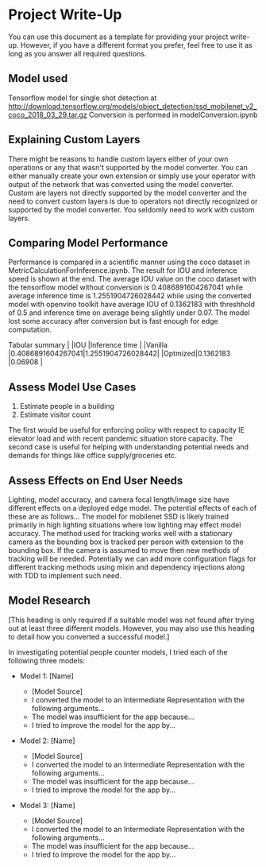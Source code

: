 # Project Write-Up

You can use this document as a template for providing your project write-up. However, if you
have a different format you prefer, feel free to use it as long as you answer all required
questions.
## Model used

Tensorflow model for single shot detection at http://download.tensorflow.org/models/object_detection/ssd_mobilenet_v2_coco_2018_03_29.tar.gz
Conversion is performed in modelConversion.ipynb

## Explaining Custom Layers

There might be reasons to handle custom layers either of your own operations or any that wasn't supported by the model converter. You can either manually create your own extension or simply use your operator with output of the network that was converted using the model converter. Custom are layers not directly supported by the model converter and the need to convert custom layers is due to operators not directly recognized or supported by the model converter. You seldomly need to work with custom layers.

## Comparing Model Performance

Performance is compared in a scientific manner using the coco dataset in MetricCalculationForInference.ipynb. The result for IOU and inference speed is shown at the end. The average IOU value on the coco dataset with the tensorflow model without conversion is 0.4086891604267041 while average inference time is 1.2551904726028442 while using the converted model with openvino toolkit have average IOU of 0.1362183 with threshhold of 0.5 and inference time on average being slightly under 0.07. The model lost some accuracy after conversion but is fast enough for edge computation.

Tabular summary
|        |IOU               |Inference time    |
|Vanilla |0.4086891604267041|1.2551904726028442|
|Optmized|0.1362183         |0.06908           |

## Assess Model Use Cases

1. Estimate people in a building
2. Estimate visitor count

The first would be useful for enforcing policy with respect to capacity IE elevator load and with recent pandemic situation store capacity. The second case is useful for helping with understanding potential needs and demands for things like office supply/groceries etc.

## Assess Effects on End User Needs

Lighting, model accuracy, and camera focal length/image size have different effects on a
deployed edge model. The potential effects of each of these are as follows...
The model for mobilenet SSD is likely trained primarily in high lighting situations where low lighting may effect model accuracy. The method used for tracking works well with a stationary camera as the bounding box is tracked per person with extension to the bounding box. If the camera is assumed to move then new methods of tracking will be needed. Potentially we can add more configuration flags for different tracking methods using mixin and dependency injections along with TDD to implement such need.

## Model Research

[This heading is only required if a suitable model was not found after trying out at least three
different models. However, you may also use this heading to detail how you converted 
a successful model.]

In investigating potential people counter models, I tried each of the following three models:

- Model 1: [Name]
  - [Model Source]
  - I converted the model to an Intermediate Representation with the following arguments...
  - The model was insufficient for the app because...
  - I tried to improve the model for the app by...
  
- Model 2: [Name]
  - [Model Source]
  - I converted the model to an Intermediate Representation with the following arguments...
  - The model was insufficient for the app because...
  - I tried to improve the model for the app by...

- Model 3: [Name]
  - [Model Source]
  - I converted the model to an Intermediate Representation with the following arguments...
  - The model was insufficient for the app because...
  - I tried to improve the model for the app by...
